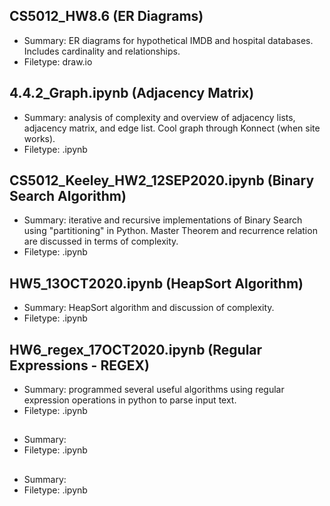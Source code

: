 ## CS5012_HW8.6 (ER Diagrams)
- Summary: ER diagrams for hypothetical IMDB and hospital databases. Includes cardinality and relationships.
- Filetype: draw.io

## 4.4.2_Graph.ipynb  (Adjacency Matrix)
- Summary: analysis of complexity and overview of adjacency lists, adjacency matrix, and edge list. Cool graph through Konnect (when site works).
- Filetype: .ipynb

## CS5012_Keeley_HW2_12SEP2020.ipynb (Binary Search Algorithm)
- Summary: iterative and recursive implementations of Binary Search using "partitioning" in Python. Master Theorem and recurrence relation are discussed in terms of complexity.
- Filetype: .ipynb

## HW5_13OCT2020.ipynb (HeapSort Algorithm)
- Summary: HeapSort algorithm and discussion of complexity.
- Filetype: .ipynb

## HW6_regex_17OCT2020.ipynb (Regular Expressions - REGEX)
- Summary: programmed several useful algorithms using regular expression operations in python to parse input text.
- Filetype: .ipynb


## 
- Summary: 
- Filetype: .ipynb


## 
- Summary: 
- Filetype: .ipynb
